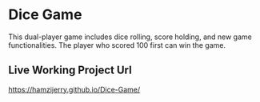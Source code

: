 # Dice Game

This dual-player game includes dice rolling, score holding, and new game functionalities. The player who scored 100 first can win the game.

## Live Working Project Url

https://hamzijerry.github.io/Dice-Game/
